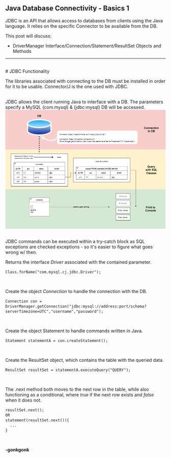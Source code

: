 ## Java Database Connectivity - Basics 1

JDBC is an API that allows access to databases from clients using the Java language. It relies on the specific Connector to be available from the DB.

This post will discuss:
* DriverManager Interface/Connection/Statement/ResultSet Objects and Methods

---
<br>
# JDBC Functionality
<br>

The libraries associated with connecting to the DB must be installed in order for it to be usable. Connector/J is the one used with JDBC.

<br>
JDBC allows the client running Java to interface with a DB. The parameters specify a MySQL (com.mysql) & (jdbc:mysql) DB will be accessed.
<img src="https://raw.githubusercontent.com/gonkmetrics/gonkmetrics.github.io/main/_posts/_img/jdbc1.png" style="display: block; margin-left: auto; margin-right: auto;"><br>

JDBC commands can be executed within a try-catch block as SQL exceptions are checked exceptions - so it's easier to figure what goes wrong w/ then.

Returns the interface *Driver* associated with the contained parameter.
<pre><code class="language-java">Class.forName("com.mysql.cj.jdbc.Driver");
</code></pre><br>
Create the object *Connection* to handle the connection with the DB.
<pre><code class="language-java">Connection con = DriverManager.getConnection("jdbc:mysql://address:port/schema?serverTimezone=UTC","username","password");
</code></pre><br>
Create the object Statement to handle commands written in Java.
<pre><code class="language-java">Statement statementA = con.createStatement();
</code></pre><br>
Create the ResultSet object, which contains the table with the queried data.
<pre><code class="language-java">ResultSet resultSet = statementA.executeQuery("QUERY");
</code></pre><br>
The .next method both moves to the next row in the table, while also functioning as a conditional, where *true* if the next row exists and *false* when it does not.
<pre><code class="language-java">resultSet.next();
OR
statement(resultSet.next()){
  ...
}
</code></pre>
<br>

**-gonkgonk**
